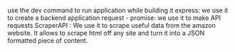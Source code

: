 use the dev command to run application while building it
express: we use it to create a backend application
request - promise: we use it to make API requests
ScraperAPI : We use it to scrape useful data from the amazon website. It allows to scrape html off any site and turn it into a JSON formatted piece of content.